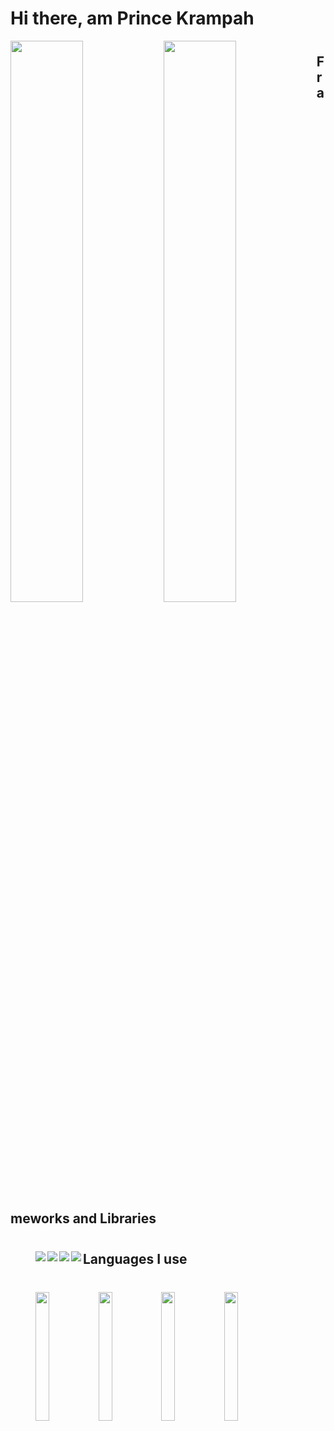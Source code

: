 # Hi there, am Prince Krampah

<div style="margin-bottom: 40px">
  <img align="left" width="48%" src="https://github-readme-stats.vercel.app/api?username=Princekrampah&show_icons=true&theme=radical" />
  <img align="left" width="48%" src="https://github-readme-stats.vercel.app/api/top-langs/?username=Princekrampah" />
</div>


## Frameworks and Libraries

<div style="margin: 40px">  
  <img align="left" src="https://img.shields.io/badge/Anaconda-%2344A833.svg?style=for-the-badge&logo=anaconda&logoColor=white" />
  <img align="left" src="https://img.shields.io/badge/node.js-6DA55F?style=for-the-badge&logo=node.js&logoColor=white" />
  <img align="left" src="https://img.shields.io/badge/react-%2320232a.svg?style=for-the-badge&logo=react&logoColor=%2361DAFB" />
  <img align="left" src="https://img.shields.io/badge/django-%23092E20.svg?style=for-the-badge&logo=django&logoColor=white" />
</div>

## Languages I use

<div style="margin: 40px">  
  <img align="left" width="23%" src="https://img.shields.io/badge/python-3670A0?style=for-the-badge&logo=python&logoColor=ffdd54" />
  <img align="left" width="23%" src="https://img.shields.io/badge/javascript-%23323330.svg?style=for-the-badge&logo=javascript&logoColor=%23F7DF1E" />
  <img align="left" width="23%" src="https://img.shields.io/badge/latex-%23008080.svg?style=for-the-badge&logo=latex&logoColor=white" />
  <img align="left" width="23%" src="https://img.shields.io/badge/Solidity-%23363636.svg?style=for-the-badge&logo=solidity&logoColor=white" />
</div>


<!--
**Princekrampah/Princekrampah** is a ✨ _special_ ✨ repository because its `README.md` (this file) appears on your GitHub profile.

Here are some ideas to get you started:

- 🔭 I’m currently working on ...
- 🌱 I’m currently learning ...
- 👯 I’m looking to collaborate on ...
- 🤔 I’m looking for help with ...
- 💬 Ask me about ...
- 📫 How to reach me: ...
- 😄 Pronouns: ...
- ⚡ Fun fact: ...
-->
